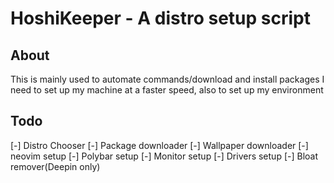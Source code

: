 # HoshiKeeper - A distro setup script

## About

This is mainly used to automate commands/download and install packages I need to set up my machine at a faster speed, also to set up my environment

## Todo

[-] Distro Chooser
[-] Package downloader
[-] Wallpaper downloader
[-] neovim setup
[-] Polybar setup
[-] Monitor setup
[-] Drivers setup
[-] Bloat remover(Deepin only)
